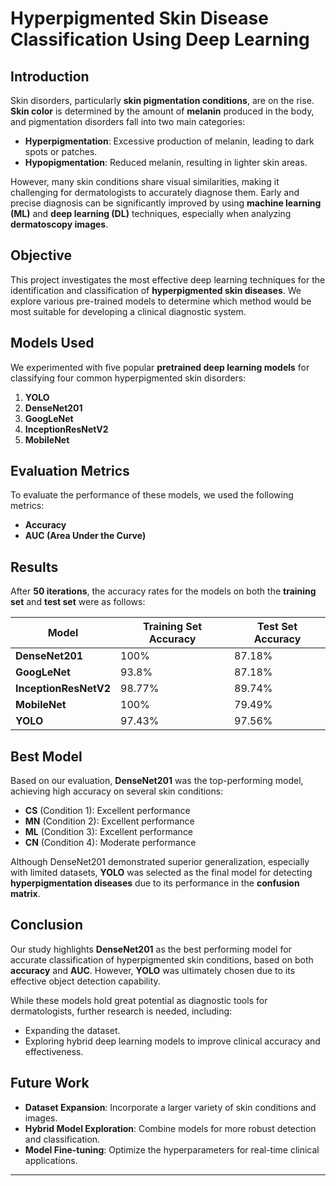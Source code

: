 # Hyperpigmented Skin Disease Classification Using Deep Learning

## Introduction

Skin disorders, particularly **skin pigmentation conditions**, are on the rise. **Skin color** is determined by the amount of **melanin** produced in the body, and pigmentation disorders fall into two main categories:

- **Hyperpigmentation**: Excessive production of melanin, leading to dark spots or patches.
- **Hypopigmentation**: Reduced melanin, resulting in lighter skin areas.

However, many skin conditions share visual similarities, making it challenging for dermatologists to accurately diagnose them. Early and precise diagnosis can be significantly improved by using **machine learning (ML)** and **deep learning (DL)** techniques, especially when analyzing **dermatoscopy images**.

## Objective

This project investigates the most effective deep learning techniques for the identification and classification of **hyperpigmented skin diseases**. We explore various pre-trained models to determine which method would be most suitable for developing a clinical diagnostic system.

## Models Used

We experimented with five popular **pretrained deep learning models** for classifying four common hyperpigmented skin disorders:

1. **YOLO**
2. **DenseNet201**
3. **GoogLeNet**
4. **InceptionResNetV2**
5. **MobileNet**

## Evaluation Metrics

To evaluate the performance of these models, we used the following metrics:

- **Accuracy**
- **AUC (Area Under the Curve)**

## Results

After **50 iterations**, the accuracy rates for the models on both the **training set** and **test set** were as follows:

| Model               | Training Set Accuracy | Test Set Accuracy |
|---------------------|-----------------------|-------------------|
| **DenseNet201**      | 100%                  | 87.18%            |
| **GoogLeNet**        | 93.8%                 | 87.18%            |
| **InceptionResNetV2**| 98.77%                | 89.74%            |
| **MobileNet**        | 100%                  | 79.49%            |
| **YOLO**             | 97.43%                | 97.56%            |

## Best Model

Based on our evaluation, **DenseNet201** was the top-performing model, achieving high accuracy on several skin conditions:

- **CS** (Condition 1): Excellent performance
- **MN** (Condition 2): Excellent performance
- **ML** (Condition 3): Excellent performance
- **CN** (Condition 4): Moderate performance

Although DenseNet201 demonstrated superior generalization, especially with limited datasets, **YOLO** was selected as the final model for detecting **hyperpigmentation diseases** due to its performance in the **confusion matrix**.

## Conclusion

Our study highlights **DenseNet201** as the best performing model for accurate classification of hyperpigmented skin conditions, based on both **accuracy** and **AUC**. However, **YOLO** was ultimately chosen due to its effective object detection capability. 

While these models hold great potential as diagnostic tools for dermatologists, further research is needed, including:

- Expanding the dataset.
- Exploring hybrid deep learning models to improve clinical accuracy and effectiveness.

## Future Work

- **Dataset Expansion**: Incorporate a larger variety of skin conditions and images.
- **Hybrid Model Exploration**: Combine models for more robust detection and classification.
- **Model Fine-tuning**: Optimize the hyperparameters for real-time clinical applications.

---

